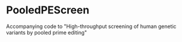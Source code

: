 # PooledPEScreen
Accompanying code to "High-throughput screening of human genetic variants by pooled prime editing"
